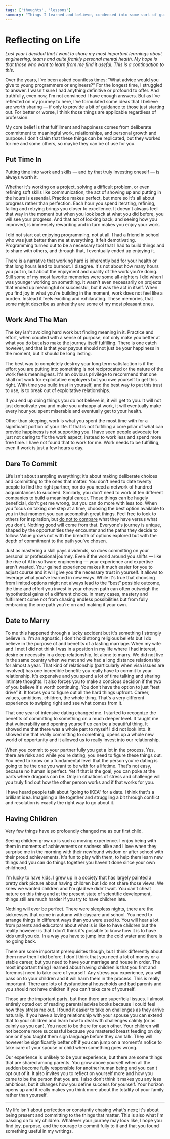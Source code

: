 ```yaml
---
tags: ['thoughts', 'lessons']
summary: "Things I learned and believe, condensed into some sort of guide."
---
```


# Reflecting on Life

*Last year I decided that I want to share my most important learnings
about engineering, teams and quite frankly personal mental health. My hope
is that those who want to learn from me find it useful. This is a
continuation to this.*

Over the years, I've been asked countless times: “What advice would you
give to young programmers or engineers?”  For the longest time, I
struggled to answer.  I wasn't sure I had anything definitive or profound
to offer.  And truthfully, even now, I'm not convinced I have enough
answers.  But as I've reflected on my journey to here, I've formulated
some ideas that I believe are worth sharing — if only to provide a bit of
guidance to those just starting out.  For better or worse, I think those
things are applicable regardless of profession.

My core belief is that fulfillment and happiness comes from deliberate
commitment to meaningful work, relationships, and personal growth and
purpose.  I don't claim that these things can be replicated, but they
worked for me and some others, so maybe they can be of use for you.

## Put Time In

Putting time into work and skills — and by that truly investing oneself —
is always worth it.

Whether it's working on a project, solving a difficult problem, or even
refining soft skills like communication, the act of showing up and putting
in the hours is essential.  Practice makes perfect, but more so it's all
about progress rather than perfection.  Each hour you spend iterating,
refining, failing and retrying brings you closer to excellence.  It
doesn't always feel that way in the moment but when you look back at what
you did before, you will see your progress.  And that act of looking back,
and seeing how you improved, is immensely rewarding and in turn makes you
enjoy your work.

I did not start out enjoying programming, not at all.  I had a friend in
school who was just better than me at everything.  It felt demotivating.
Programming turned out to be a necessary tool that I had to build things
and to share with others, and through that, I eventually ended up enjoying
it.

There is a narrative that working hard is inherently bad for your health
or that long hours lead to burnout.  I disagree.  It's not about how many
hours you put in, but about the enjoyment and quality of the work you're
doing.  Still some of my most favorite memories were some all-nighters I
did when I was younger working on something.  It wasn't even necessarily
on projects that ended up meaningful or successful, but it was the act in
itself.  When you find joy in what you're building in the moment, work
does not feel like a burden.  Instead it feels exciting and exhilarating.
These memories, that some might describe as unhealthy are some of my most
pleasant ones.

## Work And The Man

The key isn't avoiding hard work but finding meaning in it.  Practice and
effort, when coupled with a sense of purpose, not only make you better at
what you do but also make the journey itself fulfilling.  There is one
catch however, and that is that your payout should not just be your
happiness in the moment, but it should be long lasting.

The best way to completely destroy your long term satisfaction is if the
effort you are putting into something is not reciprocated or the nature
of the work feels meaningless.  It's an obvious privilege to recommend
that one shall not work for exploitative employers but you owe yourself to
get this right.  With time you build trust in yourself, and the best way
to put this trust to use, is to break out of exploitative relationships.

If you end up doing things you do not believe in, it will get to you.  It
will not just demotivate you and make you unhappy at work, it will
eventually make every hour you spent miserable and eventually get to your
health.

Other than sleeping, work is what you spent the most time with for a
significant portion of your life.  If that is not fulfilling a core pillar
of what can provide happiness is not supporting you.  I have seen people
advocate for just not caring to fix the work aspect, instead to work less
and spend more free time.  I have not found that to work for me.  Work
needs to be fulfilling, even if work is just a few hours a day.

## Dare To Commit

Life isn't about sampling everything; it’s about making deliberate choices
and committing to the ones that matter.  You don't need to date twenty
people to find the right partner, nor do you need a network of hundred
acquaintances to succeed.  Similarly, you don't need to work at ten
different companies to build a meaningful career.  Those things can be
hugely beneficial, don't get me wrong, but you can do more with less too.
When you focus on taking one step at a time, choosing the best option
available to you in that moment you can accomplish great things.  Feel
free to look to others for inspiration, but [do not to compare](/2023/2/9/everybody-is-complex/) what they have versus what you don't.
Nothing good will come from that.  Everyone's journey is unique, shaped by
the opportunities they encounter and the paths they decide to follow.
Value grows not with the breadth of options explored but with the depth of
commitment to the path you've chosen.

Just as mastering a skill pays dividends, so does committing on your
personal or professional journey.  Even if the world around you shifts —
like the rise of AI in software engineering — your experience and
expertise aren't wasted.  Your gained experience makes it much easier for
you to adjust course and it will give you the necessary trust in yourself.
It allows to leverage what you've learned in new ways.  While it's true
that choosing from limited options might not always lead to the “best”
possible outcome, the time and effort you invest in your chosen path can
often outweigh the hypothetical gains of a different choice.  In many
cases, mastery and fulfillment come not from chasing endless possibilities
but from fully embracing the one path you're on and making it your own.

## Date to Marry

To me this happened through a lucky accident but it's something I strongly
believe in.  I'm an agnostic, I don't hold strong religious beliefs but I
do believe in the purpose of and benefits of a lasting marriage.  When my
wife and I met I did not think I was in a position in my life where I had
interest, desire or necessity in a deep relationship, let alone to marry.
We did not live in the same country when we met and we had a long distance
relationship for almost a year.  That kind of relationship (particularly
when visa issues are involved) has one incredible benefit: you really have
to commit to your relationship.  It's expensive and you spend a lot of
time talking and sharing intimate thoughts.  It also forces you to make a
concious decision if the two of you believe it's worth continuing.  You
don't have the option to just “test drive” it.  It forces you to figure
out all the hard things upfront.  Career, values, ambitions, children, the
whole thing.  That's a very different experience to swiping right and see
what comes from it.

That one year of intensive dating changed me.  I started to recognize the
benefits of committing to something on a much deeper level.  It taught me
that vulnerability and opening yourself up can be a beautiful thing.  It
showed me that there was a whole part to myself I did not look into.  It
showed me that really committing to something, opens up a whole new world
of opportunity and it allowed us to really invest into our relationship.

When you commit to your partner fully you get a lot in the process.  Yes,
there are risks and while you're dating, you need to figure these things
out.  You need to know on a fundamental level that the person you're
dating is going to be the one you want to be with for a lifetime.  That's
not easy, because no human is perfect.  Yet if that is the goal, you can
poke at the parts where dragons can be.  Only in situations of stress and
challenge will you truly find out how the other person works and if that
works for you.

I have heard people talk about “going to IKEA” for a date.  I think that's
a brilliant idea.  Imagining a life together and struggling a bit through
conflict and resolution is exactly the right way to go about it.

## Having Children

Very few things have so profoundly changed me as our first child.

Seeing children grow up is such a moving experience.  I enjoy being with
them in moments of achievements or sadness alike and I love when they
surprise me in the morning with their newfound wisdom or after school with
their proud achievements.  It's fun to play with them, to help them learn
new things and you can do things together you haven't done since your own
childhood.

I'm lucky to have kids.  I grew up in a society that has largely painted a
pretty dark picture about having children but I do not share those views.
We knew we wanted children and I'm glad we didn't wait.  You can't cheat
nature on this thing and at the present state of scientific development,
things still are much harder if you try to have children late.

Nothing will ever be perfect.  There were sleepless nights, there are the
sicknesses that come in autumn with daycare and school.  You need to
arrange things in different ways than you were used to.  You will hear a
lot from parents and educators about what is is like to have children but
the reality however is that I don't think it's possible to know how it
is to have kids until you do.  In a way you have to jump into the cold
water and there is no going back.

There are some important prerequisites though, but I think differently
about them now then I did before.  I don't think that you need a lot of
money or a stable career, but you need to have your marriage and house in
order.  The most important thing I learned about having children is that
you first and foremost need to take care of yourself.  Any stress you
experience, you will pass on to your children and it will harm them in the
process.  This is really important.  There are lots of dysfunctional
households and bad parents and you should not have children if you can't
take care of yourself.

Those are the important parts, but then there are superficial issues.  I
almost entirely opted out of reading parental advise books because I could
feel how they stress me out.  I found it easier to take on challenges as
they arrive naturally.  If you have a loving relationship with your spouse
you can extend that to your children and learn how to deal with challenges
calmly (or as calmly as you can).  You need to be there for each other.
Your children will not become more successful because you mastered breast
feeding on day one or if you taught them sign language before they can
talk.  They will however be significantly better off if you can jump on a
moment's notice to take care of your spouse or child when something goes
wrong.

Our experience is unlikely to be your experience, but there are some
things that are shared among parents.  You grow above yourself when all
the sudden become fully responsible for another human being and you can't
opt out of it.  It also invites you to reflect on yourself more and how
you came to be the person that you are.  I also don't think it makes you
any less ambitious, but it changes how you define success for yourself.
Your horizon opens up and it really makes you think more about the
totality of your family rather than yourself.

---

My life isn't about perfection or constantly chasing what's next; it's
about being present and committing to the things that matter.  This is
also what I'm passing on to my children.  Whatever your journey may look
like, I hope you find joy, purpose, and the courage to commit fully to it
and that you found something useful in my writings.

